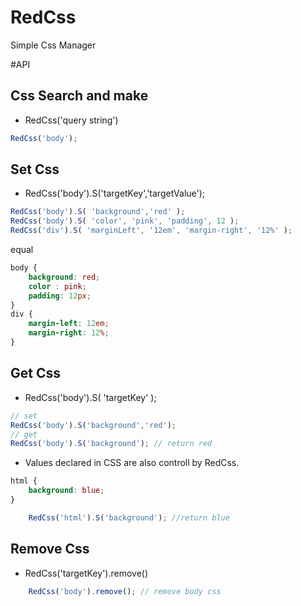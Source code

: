 # RedCss
Simple Css Manager

#API

## Css Search and make
- RedCss('query string')
```javascript
RedCss('body');
```
## Set Css 
- RedCss('body').S('targetKey','targetValue');
```javascript
RedCss('body').S( 'background','red' );
RedCss('body').S( 'color', 'pink', 'padding', 12 );
RedCss('div').S( 'marginLeft', '12em', 'margin-right', '12%' );  
```
equal
```css
body { 
    background: red; 
    color : pink;
    padding: 12px;
}
div {
    margin-left: 12em;
    margin-right: 12%;
}
```

## Get Css 
- RedCss('body').S( 'targetKey' );
```javascript
// set
RedCss('body').S('background','red');
// get
RedCss('body').S('background'); // return red
```
* Values declared in CSS are also controll by RedCss.
```css
html {
    background: blue;
}
```
```javascript
    RedCss('html').S('background'); //return blue
```

## Remove Css 
- RedCss('targetKey').remove()
```javascript
    RedCss('body').remove(); // remove body css
````
